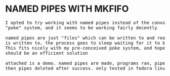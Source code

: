 # NAMED PIPES WITH MKFIFO
<pre>
I opted to try working with named pipes instead of the convoluted
"poke" system, and it seems to be working fairly decently

named pipes are just "files" which can be written to and read from, but when one
is written to, the process goes to sleep waiting for it to be accessed.
This fits nicely with my pre-conceived poke system, and hopefully
should be an efficient solution

attached is a demo. named pipes are made, programs ran, pipes used,
then pipes deleted after success. only tested in fedora linux.
</pre>
